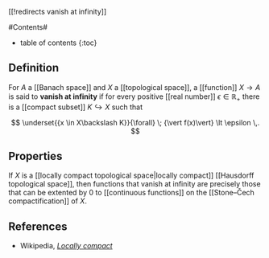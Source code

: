 [[!redirects vanish at infinity]]


#Contents#
* table of contents
{:toc}

## Definition

For $A$ a [[Banach space]] and $X$ a [[topological space]], a [[function]] $X \to A$ is said to **vanish at infinity** if for every positive [[real number]] $\epsilon \in \mathbb{R}_+$ there is a [[compact subset]] $K \hookrightarrow X$ such that 

$$
  \underset{{x \in X\backslash K}}{\forall} \;  {\vert f(x)\vert} \lt \epsilon
  \,.
$$


## Properties 

If $X$ is a [[locally compact topological space|locally compact]] [[Hausdorff topological space]], then functions that vanish at infinity are precisely those that can be extented by 0 to [[continuous functions]] on the [[Stone–Čech compactification]] of $X$.

## References

* Wikipedia, _[Locally compact](http://en.wikipedia.org/wiki/Locally_compact)_
